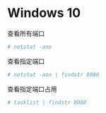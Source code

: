 # Windows 10

查看所有端口
```bash
# netstat -ano
```

查看指定端口
```bash
# netstat -aon | findstr 8080
```

查看指定端口占用
```bash
# tasklist | findstr 8080
```
